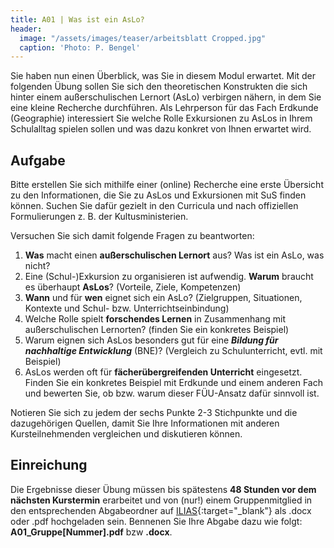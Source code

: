```yaml
---
title: A01 | Was ist ein AsLo?
header:
  image: "/assets/images/teaser/arbeitsblatt Cropped.jpg"
  caption: 'Photo: P. Bengel'
---
```


Sie haben nun einen Überblick, was Sie in diesem Modul erwartet. Mit der folgenden Übung sollen Sie sich den theoretischen Konstrukten die sich hinter einem außerschulischen Lernort (AsLo) verbirgen nähern, in dem Sie eine kleine Recherche durchführen.
Als Lehrperson für das Fach Erdkunde (Geographie) interessiert Sie welche Rolle Exkursionen zu AsLos in Ihrem Schulalltag spielen sollen und was dazu konkret von Ihnen erwartet wird.

## Aufgabe
Bitte erstellen Sie sich mithilfe einer (online) Recherche eine erste Übersicht zu den Informationen, die Sie zu AsLos und Exkursionen mit SuS finden können. Suchen Sie dafür gezielt in den Curricula und nach offiziellen Formulierungen z. B. der Kultusministerien.
 
Versuchen Sie sich damit folgende Fragen zu beantworten:

1. **Was** macht einen **außerschulischen Lernort** aus?
Was ist ein AsLo, was nicht?
2. Eine (Schul-)Exkursion zu organisieren ist aufwendig. **Warum** braucht es überhaupt **AsLos**? (Vorteile, Ziele, Kompetenzen)
3. **Wann** und für **wen** eignet sich ein AsLo? (Zielgruppen, Situationen, Kontexte und Schul- bzw. Unterrichtseinbindung)
4. Welche Rolle spielt **forschendes Lernen** in Zusammenhang mit außerschulischen Lernorten? (finden Sie ein konkretes Beispiel) 
5. Warum eignen sich AsLos besonders gut für eine **_Bildung für nachhaltige Entwicklung_** (BNE)? (Vergleich zu Schulunterricht, evtl. mit Beispiel)
6. AsLos werden oft für **fächerübergreifenden Unterricht** eingesetzt. Finden Sie ein konkretes Beispiel mit Erdkunde und einem anderen Fach und bewerten Sie, ob bzw. warum dieser FÜU-Ansatz dafür sinnvoll ist. 
 

Notieren Sie sich zu jedem der sechs Punkte 2-3 Stichpunkte und die dazugehörigen Quellen, damit Sie Ihre Informationen mit anderen Kursteilnehmenden vergleichen und diskutieren können.

## Einreichung
Die Ergebnisse dieser Übung müssen bis spätestens **48 Stunden vor dem nächsten Kurstermin** erarbeitet und von (nur!) einem Gruppenmitglied in den entsprechenden Abgabeordner auf [ILIAS](https://ilias.uni-marburg.de/goto.php?target=crs_2862848&client_id=UNIMR){:target="_blank"} als .docx oder .pdf hochgeladen sein.
Bennenen Sie Ihre Abgabe dazu wie folgt: **A01_Gruppe[Nummer].pdf** bzw **.docx**.
